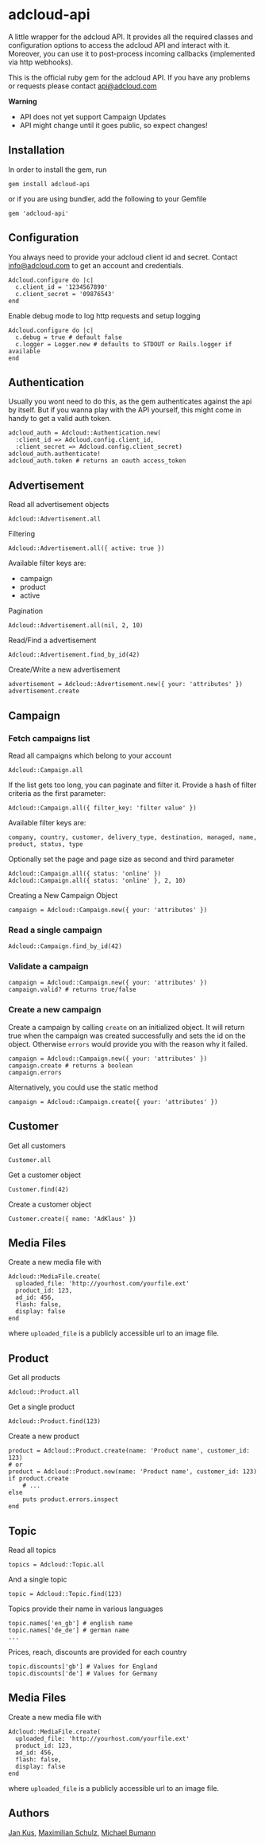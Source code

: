 adcloud-api
===========

A little wrapper for the adcloud API. It provides all the required classes and
configuration options to access the adcloud API and interact with it. Moreover,
you can use it to post-process incoming callbacks (implemented via http webhooks).

This is the official ruby gem for the adcloud API. If you have any problems or
requests please contact api@adcloud.com

__Warning__

* API does not yet support Campaign Updates
* API might change until it goes public, so expect changes!


Installation
------------

In order to install the gem, run

    gem install adcloud-api

or if you are using bundler, add the following to your Gemfile

    gem 'adcloud-api'


Configuration
-------------

You always need to provide your adcloud client id and secret. Contact
info@adcloud.com to get an account and credentials.

    Adcloud.configure do |c|
      c.client_id = '1234567890'
      c.client_secret = '09876543'
    end

Enable debug mode to log http requests and setup logging

    Adcloud.configure do |c|
      c.debug = true # default false
      c.logger = Logger.new # defaults to STDOUT or Rails.logger if available
    end

Authentication
--------------

Usually you wont need to do this, as the gem authenticates against the api by
itself. But if you wanna play with the API yourself, this might come in handy to
get a valid auth token.

    adcloud_auth = Adcloud::Authentication.new(
      :client_id => Adcloud.config.client_id,
      :client_secret => Adcloud.config.client_secret)
    adcloud_auth.authenticate!
    adcloud_auth.token # returns an oauth access_token

Advertisement
-------------

Read all advertisement objects

    Adcloud::Advertisement.all

Filtering

    Adcloud::Advertisement.all({ active: true })

Available filter keys are:

* campaign
* product
* active

Pagination

    Adcloud::Advertisement.all(nil, 2, 10)

Read/Find a advertisement

    Adcloud::Advertisement.find_by_id(42)

Create/Write a new advertisement

    advertisement = Adcloud::Advertisement.new({ your: 'attributes' })
    advertisement.create

Campaign
--------

### Fetch campaigns list

Read all campaigns which belong to your account

    Adcloud::Campaign.all

If the list gets too long, you can paginate and filter it. Provide a hash of
filter criteria as the first parameter:

    Adcloud::Campaign.all({ filter_key: 'filter value' })

Available filter keys are:

    company, country, customer, delivery_type, destination, managed, name,
    product, status, type

Optionally set the page and page size as second and third parameter

    Adcloud::Campaign.all({ status: 'online' })
    Adcloud::Campaign.all({ status: 'online' }, 2, 10)

Creating a New Campaign Object

    campaign = Adcloud::Campaign.new({ your: 'attributes' })

### Read a single campaign

    Adcloud::Campaign.find_by_id(42)

### Validate a campaign

    campaign = Adcloud::Campaign.new({ your: 'attributes' })
    campaign.valid? # returns true/false

### Create a new campaign

Create a campaign by calling ```create``` on an initialized object. It will
return true when the campaign was created successfully and sets the id on the
object. Otherwise ```errors``` would provide you with the reason why it failed.

    campaign = Adcloud::Campaign.new({ your: 'attributes' })
    campaign.create # returns a boolean
    campaign.errors

Alternatively, you could use the static method

    campaign = Adcloud::Campaign.create({ your: 'attributes' })

Customer
--------

Get all customers

    Customer.all

Get a customer object

    Customer.find(42)

Create a customer object

    Customer.create({ name: 'AdKlaus' })

Media Files
-----------

Create a new media file with

    Adcloud::MediaFile.create(
      uploaded_file: 'http://yourhost.com/yourfile.ext'
      product_id: 123,
      ad_id: 456,
      flash: false,
      display: false
    end

where ```uploaded_file``` is a publicly accessible url to an image file.

Product
-------

Get all products

    Adcloud::Product.all

Get a single product

    Adcloud::Product.find(123)

Create a new product

    product = Adcloud::Product.create(name: 'Product name', customer_id: 123)
    # or
    product = Adcloud::Product.new(name: 'Product name', customer_id: 123)
    if product.create
        # ...
    else
        puts product.errors.inspect
    end

Topic
-----

Read all topics

    topics = Adcloud::Topic.all

And a single topic

    topic = Adcloud::Topic.find(123)

Topics provide their name in various languages

    topic.names['en_gb'] # english name
    topic.names['de_de'] # german name
    ...

Prices, reach, discounts are provided for each country

    topic.discounts['gb'] # Values for England
    topic.discounts['de'] # Values for Germany

Media Files
-----------

Create a new media file with

    Adcloud::MediaFile.create(
      uploaded_file: 'http://yourhost.com/yourfile.ext'
      product_id: 123,
      ad_id: 456,
      flash: false,
      display: false
    end

where ```uploaded_file``` is a publicly accessible url to an image file.

Authors
-------

[Jan Kus](http://github.com/koos),
[Maximilian Schulz](http://github.com/namxam),
[Michael Bumann](http://github.com/bumi)
